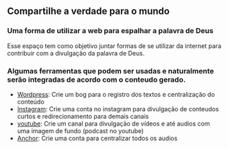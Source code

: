 ## Compartilhe a verdade para o mundo

### Uma forma de utilizar a web para espalhar a palavra de Deus

Esse espaço tem como objetivo juntar formas de se utilizar da internet para contribuir com a divulgação da palavra de Deus.

### Algumas ferramentas que podem ser usadas e naturalmente serão integradas de acordo com o conteudo gerado.
- [Wordpress](https://wordpress.com/home/jonatasemidio.wordpress.com): Crie um bog para o registro dos textos e centralização do conteúdo
- [Instagram](https://www.youtube.com/): Crie uma conta no instagram para divulgação de conteudos curtos e redirecionamento para demais canais
- [youtube](https://www.instagram.com/): Crie um canal para divulgação de vídeos e até audios com uma imagem de fundo (podcast no youtube)
- [Anchor](https://anchor.fm/): Crie uma conta para centralizar todos os audios

